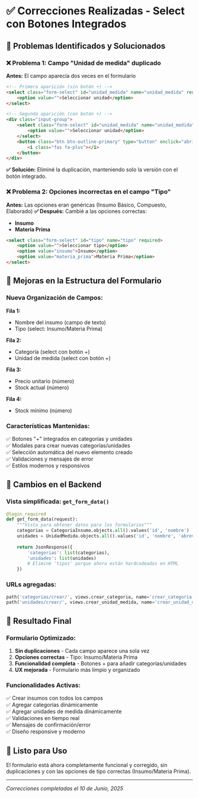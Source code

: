 # ✅ Correcciones Realizadas - Select con Botones Integrados

## 🔧 Problemas Identificados y Solucionados

### ❌ **Problema 1: Campo "Unidad de medida" duplicado**
**Antes:** El campo aparecía dos veces en el formulario
```html
<!-- Primera aparición (sin botón +) -->
<select class="form-select" id="unidad_medida" name="unidad_medida" required>
    <option value="">Seleccionar unidad</option>
</select>

<!-- Segunda aparición (con botón +) -->
<div class="input-group">
    <select class="form-select" id="unidad_medida" name="unidad_medida" required>
        <option value="">Seleccionar unidad</option>
    </select>
    <button class="btn btn-outline-primary" type="button" onclick="abrirModalUnidad()">
        <i class="fas fa-plus"></i>
    </button>
</div>
```

**✅ Solución:** Eliminé la duplicación, manteniendo solo la versión con el botón integrado.

### ❌ **Problema 2: Opciones incorrectas en el campo "Tipo"**
**Antes:** Las opciones eran genéricas (Insumo Básico, Compuesto, Elaborado)
**✅ Después:** Cambié a las opciones correctas:
- **Insumo**
- **Materia Prima**

```html
<select class="form-select" id="tipo" name="tipo" required>
    <option value="">Seleccionar tipo</option>
    <option value="insumo">Insumo</option>
    <option value="materia_prima">Materia Prima</option>
</select>
```

## 🎯 Mejoras en la Estructura del Formulario

### **Nueva Organización de Campos:**

**Fila 1:**
- Nombre del insumo (campo de texto)
- Tipo (select: Insumo/Materia Prima)

**Fila 2:**
- Categoría (select con botón +)
- Unidad de medida (select con botón +)

**Fila 3:**
- Precio unitario (número)
- Stock actual (número)

**Fila 4:**
- Stock mínimo (número)

### **Características Mantenidas:**
✅ Botones "+" integrados en categorías y unidades  
✅ Modales para crear nuevas categorías/unidades  
✅ Selección automática del nuevo elemento creado  
✅ Validaciones y mensajes de error  
✅ Estilos modernos y responsivos  

## 🔄 Cambios en el Backend

### **Vista simplificada: `get_form_data()`**
```python
@login_required 
def get_form_data(request):
    """Vista para obtener datos para los formularios"""
    categorias = CategoriaInsumo.objects.all().values('id', 'nombre')
    unidades = UnidadMedida.objects.all().values('id', 'nombre', 'abreviacion')
    
    return JsonResponse({
        'categorias': list(categorias),
        'unidades': list(unidades)
        # Eliminé 'tipos' porque ahora están hardcodeados en HTML
    })
```

### **URLs agregadas:**
```python
path('categorias/crear/', views.crear_categoria, name='crear_categoria'),
path('unidades/crear/', views.crear_unidad_medida, name='crear_unidad_medida'),
```

## 📱 Resultado Final

### **Formulario Optimizado:**
1. **Sin duplicaciones** - Cada campo aparece una sola vez
2. **Opciones correctas** - Tipo: Insumo/Materia Prima
3. **Funcionalidad completa** - Botones + para añadir categorías/unidades
4. **UX mejorada** - Formulario más limpio y organizado

### **Funcionalidades Activas:**
✅ Crear insumos con todos los campos  
✅ Agregar categorías dinámicamente  
✅ Agregar unidades de medida dinámicamente  
✅ Validaciones en tiempo real  
✅ Mensajes de confirmación/error  
✅ Diseño responsive y moderno  

## 🚀 Listo para Uso

El formulario está ahora completamente funcional y corregido, sin duplicaciones y con las opciones de tipo correctas (Insumo/Materia Prima).

---
*Correcciones completadas el 10 de Junio, 2025*
